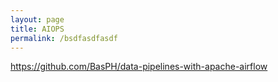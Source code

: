 ```yaml
---
layout: page
title: AIOPS
permalink: /bsdfasdfasdf
---
```


https://github.com/BasPH/data-pipelines-with-apache-airflow

